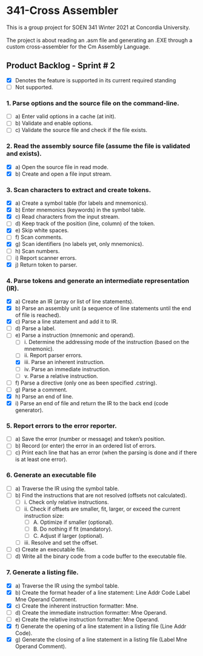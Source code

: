 # 341-Cross Assembler

This is a group project for SOEN 341 Winter 2021 at Concordia University.\
\
The project is about reading an .asm file and generating an .EXE
through a custom cross-assembler for the Cm Assembly Language.


## Product Backlog - Sprint # 2
- [x] Denotes the feature is supported in its current required standing
- [ ] Not supported.

### 1. Parse options and the source file on the command-line.
- [ ] a) Enter valid options in a cache (at init).
- [ ] b) Validate and enable options.
- [ ] c) Validate the source file and check if the file exists.
### 2. Read the assembly source file (assume the file is validated and exists).
- [x] a) Open the source file in read mode.
- [x] b) Create and open a file input stream.

### 3. Scan characters to extract and create tokens.
- [x] a) Create a symbol table (for labels and mnemonics).
- [x] b) Enter mnemonics (keywords) in the symbol table.
- [x] c) Read characters from the input stream.
- [ ] d) Keep track of the position (line, column) of the token.
- [x] e) Skip white spaces.
- [ ] f) Scan comments.
- [x] g) Scan identifiers (no labels yet, only mnemonics).
- [ ] h) Scan numbers.
- [ ] i) Report scanner errors.
- [x] j) Return token to parser.
### 4. Parse tokens and generate an intermediate representation (IR).
- [x] a) Create an IR (array or list of line statements).
- [x] b) Parse an assembly unit (a sequence of line statements until the end of file is reached).
- [x] c) Parse a line statement and add it to IR.
- [ ] d) Parse a label.
- [ ] e) Parse a instruction (mnemonic and operand).
    - [ ] i. Determine the addressing mode of the instruction (based on the mnemonic).
    - [ ] ii. Report parser errors.
    - [x] iii. Parse an inherent instruction.
    - [ ] iv. Parse an immediate instruction.
    - [ ] v. Parse a relative instruction.
- [ ] f) Parse a directive (only one as been specified .cstring).
- [ ] g) Parse a comment.
- [x] h) Parse an end of line.
- [x] i) Parse an end of file and return the IR to the back end (code generator).
### 5. Report errors to the error reporter.
- [ ] a) Save the error (number or message) and token’s position.
- [ ] b) Record (or enter) the error in an ordered list of errors.
- [ ] c) Print each line that has an error (when the parsing is done and if there is at least one error).
### 6. Generate an executable file
- [ ] a) Traverse the IR using the symbol table.
- [ ] b) Find the instructions that are not resolved (offsets not calculated).
    - [ ] i. Check only relative instructions.
    - [ ] ii. Check if offsets are smaller, fit, larger, or exceed the current instruction size:
        - [ ] A. Optimize if smaller (optional).
        - [ ] B. Do nothing if fit (mandatory).
        - [ ] C. Adjust if larger (optional).
    - [ ] iii. Resolve and set the offset.
- [ ] c) Create an executable file.
- [ ] d) Write all the binary code from a code buffer to the executable file.
### 7. Generate a listing file.
- [x] a) Traverse the IR using the symbol table.
- [x] b) Create the format header of a line statement: Line Addr Code Label Mne Operand Comment.
- [x] c) Create the inherent instruction formatter: Mne.
- [ ] d) Create the immediate instruction formatter: Mne Operand.
- [ ] e) Create the relative instruction formatter: Mne Operand.
- [x] f) Generate the opening of a line statement in a listing file (Line Addr Code).
- [x] g) Generate the closing of a line statement in a listing file (Label Mne Operand Comment).